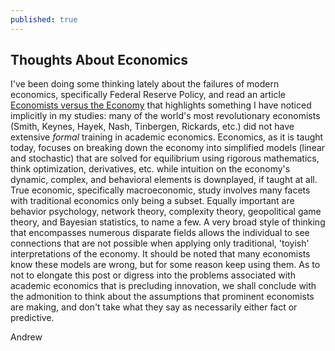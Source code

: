 ```yaml
---
published: true
---
```


## Thoughts About Economics

I've been doing some thinking lately about the failures of modern economics, specifically Federal Reserve Policy, and read an article [Economists versus the Economy](https://www.project-syndicate.org/commentary/mathematical-economics-training-too-narrow-by-robert-skidelsky-2016-12?utm_source=project-syndicate.org&utm_medium=email&utm_campaign=authnote) that highlights something I have noticed implicitly in my studies: many of the world's most revolutionary economists (Smith, Keynes, Hayek, Nash, Tinbergen, Rickards, etc.) did not have extensive _formal_ training in academic economics. Economics, as it is taught today, focuses on breaking down the economy into simplified models (linear and stochastic) that are solved for equilibrium using rigorous mathematics, think optimization, derivatives, etc. while intuition on the economy's dynamic, complex, and behavioral elements is downplayed, if taught at all. True economic, specifically macroeconomic, study involves many facets with traditional economics only being a subset. Equally important are behavior psychology, network theory, complexity theory, geopolitical game theory, and Bayesian statistics, to name a few. A very broad style of thinking that encompasses numerous disparate fields allows the individual to see connections that are not possible when applying only traditional, 'toyish' interpretations of the economy. It should be noted that many economists know these models are wrong, but for some reason keep using them. As to not to elongate this post or digress into the problems associated with academic economics that is precluding innovation, we shall conclude with the admonition to think about the assumptions that prominent economists are making, and don't take what they say as necessarily either fact or predictive. 

Andrew
